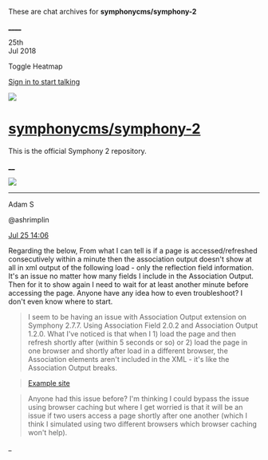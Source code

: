 These are chat archives for **symphonycms/symphony-2**

[__](/symphonycms/symphony-2/archives/2018/07/26)[__](/symphonycms/symphony-2/archives/2018/07/24)

25th  
Jul 2018

Toggle Heatmap

[Sign in to start talking](/login?action=login&button=archive-login)

![](https://avatars-02.gitter.im/group/iv/3/57542c45c43b8c601977197e?s=48)

#  [symphonycms/symphony-2](/symphonycms/symphony-2)

This is the official Symphony 2 repository.

[ __](/orgs/symphonycms/rooms "More symphonycms rooms")

![](https://avatars1.githubusercontent.com/u/12042051?v=4&s=30)

____

Adam S

@ashrimplin

[Jul 25
14:06](https://gitter.im/symphonycms/symphony-2?at=5b5883d4d2f0934551cea150)

Regarding the below, From what I can tell is if a page is accessed/refreshed
consecutively within a minute then the association output doesn't show at all
in xml output of the following load - only the reflection field information.
It's an issue no matter how many fields I include in the Association Output.
Then for it to show again I need to wait for at least another minute before
accessing the page. Anyone have any idea how to even troubleshoot? I don't
even know where to start.

> I seem to be having an issue with Association Output extension on Symphony
2.7.7. Using Association Field 2.0.2 and Association Output 1.2.0. What I've
noticed is that when I 1) load the page and then refresh shortly after (within
5 seconds or so) or 2) load the page in one browser and shortly after load in
a different browser, the Association elements aren't included in the XML -
it's like the Association Output breaks.

>

> [Example site](http://dev.shrimp.dj/mixes)

>

> Anyone had this issue before? I'm thinking I could bypass the issue using
browser caching but where I get worried is that it will be an issue if two
users access a page shortly after one another (which I think I simulated using
two different browsers which browser caching won't help).

_

